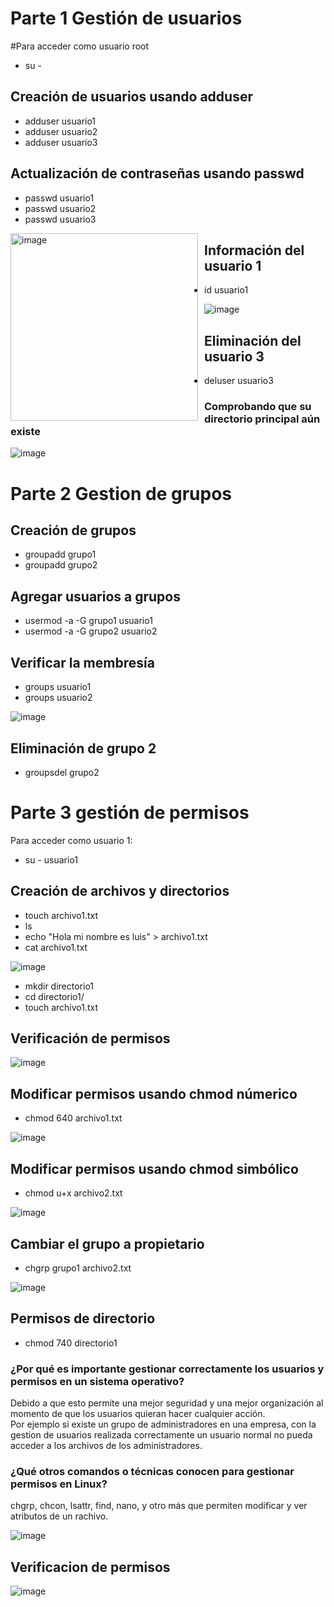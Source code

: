 
# Parte 1 Gestión de usuarios
#Para acceder como usuario root
- su - 
## Creación de usuarios usando adduser
- adduser usuario1
- adduser usuario2
- adduser usuario3
## Actualización de contraseñas usando passwd
- passwd usuario1
- passwd usuario2
- passwd usuario3

<img src="https://github.com/user-attachments/assets/7c024e32-68c4-49d9-ba8c-bd27b454983a" alt="image" width="300" style="float:left; margin-right:10px;">


## Información del usuario 1
- id usuario1

![image](https://github.com/user-attachments/assets/452eaf1a-f128-4960-94fe-6b3c3dd2c578)

## Eliminación del usuario 3
- deluser usuario3
### Comprobando que su directorio principal aún existe

![image](https://github.com/user-attachments/assets/f3a82e50-4c34-4da5-b73d-00ec0ea4c4e4)

# Parte 2 Gestion de grupos
## Creación de grupos
- groupadd grupo1  
- groupadd grupo2  

## Agregar usuarios a grupos
- usermod -a -G grupo1 usuario1
- usermod -a -G grupo2 usuario2

## Verificar la membresía
- groups usuario1
- groups usuario2

![image](https://github.com/user-attachments/assets/a816288f-32a1-4da2-bad9-369f99f45f68)

## Eliminación de grupo 2
- groupsdel grupo2

# Parte 3 gestión de permisos
Para acceder como usuario 1:
- su - usuario1

## Creación de archivos y directorios
- touch archivo1.txt
- ls
- echo "Hola mi nombre es luis" > archivo1.txt
- cat archivo1.txt

![image](https://github.com/user-attachments/assets/b5192db4-4a50-4c66-bd0a-f7cfd8654903)

- mkdir directorio1
- cd directorio1/
- touch archivo1.txt

## Verificación de permisos

![image](https://github.com/user-attachments/assets/023df9ea-1b1d-4b05-b177-99877f81a700)

## Modificar permisos usando chmod númerico
- chmod 640 archivo1.txt

![image](https://github.com/user-attachments/assets/8f4d9f26-c2f6-48ea-8568-c3386a159d33)

## Modificar permisos usando chmod simbólico
- chmod u+x archivo2.txt

![image](https://github.com/user-attachments/assets/dd26d475-c82d-4461-8ea3-cbc805e0c2b4)

## Cambiar el grupo a propietario
- chgrp grupo1 archivo2.txt 

![image](https://github.com/user-attachments/assets/bbc1eebf-d732-41b0-afc9-4a38724a6c65)

## Permisos de directorio
- chmod 740 directorio1

### ¿Por qué es importante gestionar correctamente los usuarios y permisos en un sistema operativo?
Debido a que esto permite una mejor seguridad y una mejor organización al momento de que los usuarios quieran hacer cualquier acción.  
Por ejemplo si existe un grupo de administradores en una empresa, con la gestion de usuarios realizada correctamente un usuario normal no pueda acceder a los archivos de los administradores.  
### ¿Qué otros comandos o técnicas conocen para gestionar permisos en Linux?
chgrp, chcon, lsattr, find, nano, y otro más que permiten modificar y ver atributos de un rachivo.

![image](https://github.com/user-attachments/assets/073637c6-ee6e-4ccb-813e-6c1551e1022a)

## Verificacion de permisos

![image](https://github.com/user-attachments/assets/dbed6a0f-b51d-4dec-a95b-32397c4b056d)

